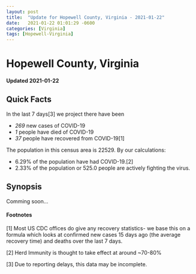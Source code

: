 ```yaml
---
layout: post
title:  "Update for Hopewell County, Virginia - 2021-01-22"
date:   2021-01-22 01:01:29 -0600
categories: [Virginia]
tags: [Hopewell-Virginia]
---
```


# Hopewell County, Virginia
#### Updated 2021-01-22

## Quick Facts

In the last 7 days[3] we project there have been
- *269* new cases of COVID-19
- *1* people have died of COVID-19
- *37* people have recovered from COVID-19[1]

The population in this census area is 22529. By our calculations:
- 6.29% of the population have had COVID-19.[2]
- 2.33% of the population or 525.0 people are actively fighting the virus.

## Synopsis

Comming soon...


#### Footnotes

[1] Most US CDC offices do give any recovery statistics- we base this on a formula which looks at confirmed new cases
15 days ago (the average recovery time) and deaths over the last 7 days.

[2] Herd Immunity is thought to take effect at around ~70-80%

[3] Due to reporting delays, this data may be incomplete.
 
    